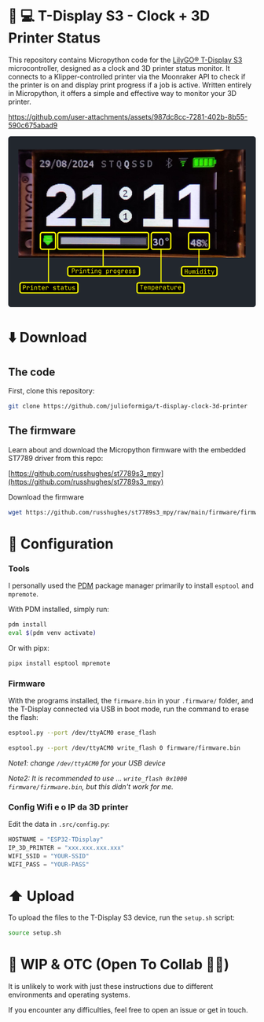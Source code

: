 # 🐍 💻 T-Display S3 - Clock + 3D Printer Status

This repository contains Micropython code for the [LilyGO®️ T-Display S3](https://www.lilygo.cc/products/t-display-s3?variant=42284559827125) microcontroller, designed as a clock and 3D printer status monitor. It connects to a Klipper-controlled printer via the Moonraker API to check if the printer is on and display print progress if a job is active. Written entirely in Micropython, it offers a simple and effective way to monitor your 3D printer.


https://github.com/user-attachments/assets/987dc8cc-7281-402b-8b55-590c675abad9


![Screen](./assets/screen.png)

# ⬇️ Download

## The code

First, clone this repository:

```sh
git clone https://github.com/julioformiga/t-display-clock-3d-printer
```

## The firmware

Learn about and download the Micropython firmware with the embedded ST7789 driver from this repo:

[https://github.com/russhughes/st7789s3_mpy](https://github.com/russhughes/st7789s3_mpy)

Download the firmware

```sh
wget https://github.com/russhughes/st7789s3_mpy/raw/main/firmware/firmware.bin
```

# 🧰 Configuration

### Tools
I personally used the [PDM](https://pdm-project.org) package manager primarily to install `esptool` and `mpremote`.

With PDM installed, simply run:

```sh
pdm install
eval $(pdm venv activate)
```
Or with pipx:

```sh
pipx install esptool mpremote
```

### Firmware

With the programs installed, the `firmware.bin` in your `.firmware/` folder, and the T-Display connected via USB in boot mode, run the command to erase the flash:

```sh
esptool.py --port /dev/ttyACM0 erase_flash
```

```sh
esptool.py --port /dev/ttyACM0 write_flash 0 firmware/firmware.bin
```
*Note1: change `/dev/ttyACM0` for your USB device*

*Note2: It is recommended to use ... `write_flash 0x1000 firmware/firmware.bin`, but this didn't work for me.*

### Config Wifi e o IP da 3D printer

Edit the data in `.src/config.py`:

```python
HOSTNAME = "ESP32-TDisplay"
IP_3D_PRINTER = "xxx.xxx.xxx.xxx"
WIFI_SSID = "YOUR-SSID"
WIFI_PASS = "YOUR-PASS"
```

# ⬆️ Upload

To upload the files to the T-Display S3 device, run the `setup.sh` script:

```sh
source setup.sh
```

# 🚧 WIP & OTC (Open To Collab 🤝😁)

It is unlikely to work with just these instructions due to different environments and operating systems.

If you encounter any difficulties, feel free to open an issue or get in touch.
